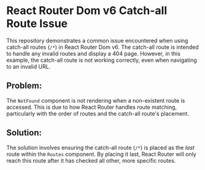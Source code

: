 # React Router Dom v6 Catch-all Route Issue

This repository demonstrates a common issue encountered when using catch-all routes (`/*`) in React Router Dom v6.  The catch-all route is intended to handle any invalid routes and display a 404 page. However, in this example, the catch-all route is not working correctly, even when navigating to an invalid URL. 

## Problem:

The `NotFound` component is not rendering when a non-existent route is accessed.  This is due to how React Router handles route matching, particularly with the order of routes and the catch-all route's placement.

## Solution:

The solution involves ensuring the catch-all route (`/*`) is placed as the *last* route within the `Routes` component. By placing it last, React Router will only reach this route after it has checked all other, more specific routes. 